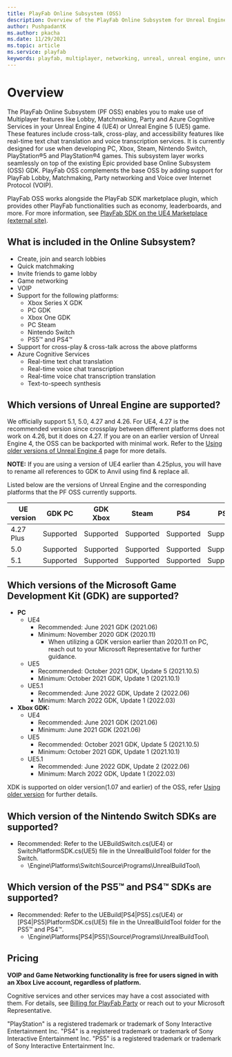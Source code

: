 ```yaml
---
title: PlayFab Online Subsystem (OSS)
description: Overview of the PlayFab Online Subsystem for Unreal Engine
author: PushpadantK
ms.author: pkacha
ms.date: 11/29/2021
ms.topic: article
ms.service: playfab
keywords: playfab, multiplayer, networking, unreal, unreal engine, unreal engine 4, unreal engine 5, middleware
---
```


# Overview

The PlayFab Online Subsystem (PF OSS) enables you to make use of Multiplayer features like Lobby, Matchmaking, Party and Azure Cognitive Services in your Unreal Engine 4 (UE4) or Unreal Engine 5 (UE5) game. These features include cross-talk, cross-play, and accessibility features like real-time text chat translation and voice transcription services. It is currently designed for use when developing PC, Xbox, Steam, Nintendo Switch, PlayStation®5 and PlayStation®4 games. This subsystem layer works seamlessly on top of the existing Epic provided base Online Subsystem (OSS) GDK. PlayFab OSS complements the base OSS by adding support for PlayFab Lobby, Matchmaking, Party networking and Voice over Internet Protocol (VOIP).

PlayFab OSS works alongside the PlayFab SDK marketplace plugin, which provides other PlayFab functionalities such as economy, leaderboards, and more. For more information, see [PlayFab SDK on the UE4 Marketplace (external site)](https://www.unrealengine.com/marketplace/product/playfab-sdk).

## What is included in the Online Subsystem?

- Create, join and search lobbies
- Quick matchmaking
- Invite friends to game lobby
- Game networking
- VOIP
- Support for the following platforms:
  - Xbox Series X GDK
  - PC GDK
  - Xbox One GDK
  - PC Steam
  - Nintendo Switch
  - PS5™ and PS4™
- Support for cross-play & cross-talk across the above platforms
- Azure Cognitive Services
  - Real-time text chat translation
  - Real-time voice chat transcription
  - Real-time voice chat transcription translation
  - Text-to-speech synthesis

## Which versions of Unreal Engine are supported?

We officially support 5.1, 5.0, 4.27 and 4.26. For UE4, 4.27 is the recommended version since crossplay between different platforms does not work on 4.26, but it does on 4.27. If you are on an earlier version of Unreal Engine 4, the OSS can be backported with minimal work. Refer to the [Using older versions of Unreal Engine 4](party-unreal-engine-using-older-versions.md) page for more details.

**NOTE:** If you are using a version of UE4 earlier than 4.25plus, you will have to rename all references to GDK to Anvil using find & replace all.

Listed below are the versions of Unreal Engine and the corresponding platforms that the PF OSS currently supports.

| UE version   | GDK PC      | GDK Xbox    | Steam       | PS4         | PS5         | Switch      |
|--------------|-------------|-------------|-------------|-------------|-------------|-------------|
| 4.27 Plus    | Supported   | Supported   | Supported   | Supported   | Supported   | Supported   |
| 5.0          | Supported   | Supported   | Supported   | Supported   | Supported   | Supported   |
| 5.1          | Supported   | Supported   | Supported   | Supported   | Supported   | Supported   |

## Which versions of the Microsoft Game Development Kit (GDK) are supported?

- **PC**
  - UE4
    - Recommended: June 2021 GDK (2021.06)
    - Minimum: November 2020 GDK (2020.11)
      - When utilizing a GDK version earlier than 2020.11 on PC, reach out to your Microsoft Representative for further guidance.
  - UE5
    - Recommended: October 2021 GDK, Update 5 (2021.10.5)
    - Minimum: October 2021 GDK, Update 1 (2021.10.1)
  - UE5.1
    - Recommended: June 2022 GDK, Update 2 (2022.06)
    - Minimum: March 2022 GDK, Update 1 (2022.03)
- **Xbox GDK:**
  - UE4
    - Recommended: June 2021 GDK (2021.06)
    - Minimum: June 2021 GDK (2021.06)
  - UE5
    - Recommended: October 2021 GDK, Update 5 (2021.10.5)
    - Minimum: October 2021 GDK, Update 1 (2021.10.1)
  - UE5.1
    - Recommended: June 2022 GDK, Update 2 (2022.06)
    - Minimum: March 2022 GDK, Update 1 (2022.03)

XDK is supported on older version(1.07 and earlier) of the OSS, refer [Using older version](party-unreal-engine-using-older-versions.md) for further details.

## Which version of the Nintendo Switch SDKs are supported?

- Recommended: Refer to the UEBuildSwitch.cs(UE4) or SwitchPlatformSDK.cs(UE5) file in the UnrealBuildTool folder for the Switch.
  - \Engine\Platforms\Switch\Source\Programs\UnrealBuildTool\

## Which version of the PS5™ and PS4™ SDKs are supported?

- Recommended: Refer to the UEBuild[PS4|PS5].cs(UE4) or [PS4|PS5]PlatformSDK.cs(UE5) file in the UnrealBuildTool folder for the PS5™ and PS4™.
  - \Engine\Platforms\[PS4|PS5]\Source\Programs\UnrealBuildTool\

## Pricing

**VOIP and Game Networking functionality is free for users signed in with an Xbox Live account, regardless of platform.**

Cognitive services and other services may have a cost associated with them. For details, see [Billing for PlayFab Party](pricing.md) or reach out to your Microsoft Representative.

"PlayStation" is a registered trademark or trademark of Sony Interactive Entertainment Inc.
"PS4" is a registered trademark or trademark of Sony Interactive Entertainment Inc.
"PS5" is a registered trademark or trademark of Sony Interactive Entertainment Inc.
